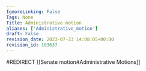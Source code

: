 ```yaml
---
IgnoreLinking: False
Tags: None
Title: Administrative motion
aliases: ['Administrative_motion']
draft: False
revision_date: 2023-07-23 14:08:05+00:00
revision_id: 103637
---
```


#REDIRECT [[Senate motion#Administrative Motions]]